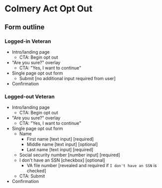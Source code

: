 # Colmery Act Opt Out

## Form outline

### Logged-in Veteran

- Intro/landing page
  - CTA: Begin opt out
- "Are you sure?" overlay
  - CTA: "Yes, I want to continue"
- Single page opt out form
  - Submit [no additional input required from user]
- Confirmation

### Logged-out Veteran

- Intro/landing page
  - CTA: Begin opt out
- "Are you sure?" overlay
  - CTA: "Yes, I want to continue"
- Single page opt out form
  - Name
    - First name [text input] [required]
    - Middle name [text input] [optional]
    - Last name [text input] [required]
  - Social security number [number input] [required]
  - I don't have an SSN [checkbox] [optional]
    - VA file number [revealed and required if `I don't have an SSN` is checked]
  - CTA: Submit
- Confirmation

